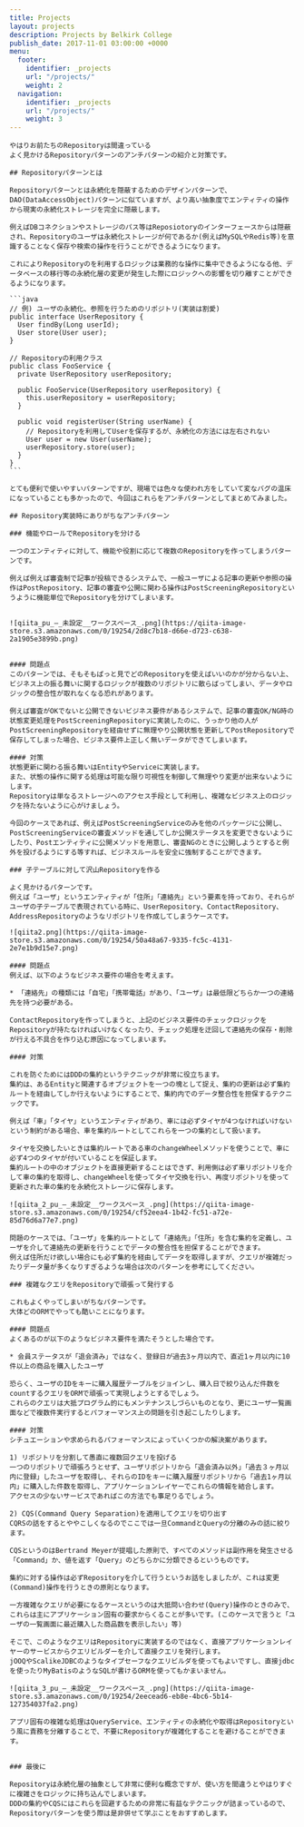 ```yaml
---
title: Projects
layout: projects
description: Projects by Belkirk College
publish_date: 2017-11-01 03:00:00 +0000
menu:
  footer:
    identifier: _projects
    url: "/projects/"
    weight: 2
  navigation:
    identifier: _projects
    url: "/projects/"
    weight: 3
---
```

    やはりお前たちのRepositoryは間違っている
    よく見かけるRepositoryパターンのアンチパターンの紹介と対策です。
    
    ## Repositoryパターンとは
    
    Repositoryパターンとは永続化を隠蔽するためのデザインパターンで、DAO(DataAccessObject)パターンに似ていますが、より高い抽象度でエンティティの操作から現実の永続化ストレージを完全に隠蔽します。
    
    例えばDBコネクションやストレージのパス等はReposiotoryのインターフェースからは隠蔽され、Repositoryのユーザは永続化ストレージが何であるか(例えばMySQLやRedis等)を意識することなく保存や検索の操作を行うことができるようになります。
    
    これによりRepositoryのを利用するロジックは業務的な操作に集中できるようになる他、データベースの移行等の永続化層の変更が発生した際にロジックへの影響を切り離すことができるようになります。
    
    ```java
    // 例) ユーザの永続化、参照を行うためのリポジトリ(実装は割愛)
    public interface UserRepository {
      User findBy(Long userId);
      User store(User user);
    }
    
    // Repositoryの利用クラス
    public class FooService {
      private UserRepository userRepository;
    
      public FooService(UserRepository userRepository) {
        this.userRepository = userRepository;
      }
    
      public void registerUser(String userName) {
        // Repositoryを利用してUserを保存するが、永続化の方法には左右されない
        User user = new User(userName);
        userRepository.store(user);
      }
    }
    ```
    
    とても便利で使いやすいパターンですが、現場では色々な使われ方をしていて変なバグの温床になっていることも多かったので、今回はこれらをアンチパターンとしてまとめてみました。
    
    ## Repository実装時にありがちなアンチパターン
    
    ### 機能やロールでRepositoryを分ける
    
    一つのエンティティに対して、機能や役割に応じて複数のRepositoryを作ってしまうパターンです。
    
    例えば例えば審査制で記事が投稿できるシステムで、一般ユーザによる記事の更新や参照の操作はPostRepository、記事の審査や公開に関わる操作はPostScreeningRepositoryというように機能単位でRepositoryを分けてしまいます。
    
    
    ![qiita_pu_—_未設定__ワークスペース_.png](https://qiita-image-store.s3.amazonaws.com/0/19254/2d8c7b18-d66e-d723-c638-2a1905e3899b.png)
    
    
    #### 問題点
    このパターンでは、そもそもぱっと見でどのRepositoryを使えばいいのかが分からない上、ビジネス上の振る舞いに関するロジックが複数のリポジトリに散らばってしまい、データやロジックの整合性が取れなくなる恐れがあります。
    
    例えば審査がOKでないと公開できないビジネス要件があるシステムで、記事の審査OK/NG時の状態変更処理をPostScreeningRepositoryに実装したのに、うっかり他の人がPostScreeningRepositoryを経由せずに無理やり公開状態を更新してPostRepositoryで保存してしまった場合、ビジネス要件上正しく無いデータができてしまいます。
    
    #### 対策
    状態更新に関わる振る舞いはEntityやServiceに実装します。
    また、状態の操作に関する処理は可能な限り可視性を制御して無理やり変更が出来ないようにします。
    Repositoryは単なるストレージへのアクセス手段として利用し、複雑なビジネス上のロジックを持たないように心がけましょう。
    
    今回のケースであれば、例えばPostScreeningServiceのみを他のパッケージに公開し、PostScreeningServiceの審査メソッドを通してしか公開ステータスを変更できないようにしたり、Postエンティティに公開メソッドを用意し、審査NGのときに公開しようとすると例外を投げるようにする等すれば、ビジネスルールを安全に強制することができます。
    
    ### 子テーブルに対して沢山Repositoryを作る
    
    よく見かけるパターンです。
    例えば「ユーザ」というエンティティが「住所」「連絡先」という要素を持っており、それらがユーザの子テーブルで表現されている時に、UserRepository、ContactRepository、AddressRepositoryのようなリポジトリを作成してしまうケースです。
    
    ![qiita2.png](https://qiita-image-store.s3.amazonaws.com/0/19254/50a48a67-9335-fc5c-4131-2e7e1b9d15e7.png)
    
    #### 問題点
    例えば、以下のようなビジネス要件の場合を考えます。
    
    * 「連絡先」の種類には「自宅」「携帯電話」があり、「ユーザ」は最低限どちらか一つの連絡先を持つ必要がある。
    
    ContactRepositoryを作ってしまうと、上記のビジネス要件のチェックロジックをRepositoryが持たなければいけなくなったり、チェック処理を迂回して連絡先の保存・削除が行える不具合を作り込む原因になってしまいます。
    
    #### 対策
    
    これを防ぐためにはDDDの集約というテクニックが非常に役立ちます。
    集約は、あるEntityと関連するオブジェクトを一つの塊として捉え、集約の更新は必ず集約ルートを経由してしか行えないようにすることで、集約内でのデータ整合性を担保するテクニックです。
    
    例えば「車」「タイヤ」というエンティティがあり、車には必ずタイヤが4つなければいけないという制約がある場合、車を集約ルートとしてこれらを一つの集約として扱います。
    
    タイヤを交換したいときは集約ルートである車のchangeWheelメソッドを使うことで、車に必ず4つのタイヤが付いていることを保証します。
    集約ルートの中のオブジェクトを直接更新することはできず、利用側は必ず車リポジトリを介して車の集約を取得し、changeWheelを使ってタイヤ交換を行い、再度リポジトリを使って更新された車の集約を永続化ストレージに保存します。
    
    ![qiita_2_pu_—_未設定__ワークスペース_.png](https://qiita-image-store.s3.amazonaws.com/0/19254/cf52eea4-1b42-fc51-a72e-85d76d6a77e7.png)
    
    問題のケースでは、「ユーザ」を集約ルートとして「連絡先」「住所」を含む集約を定義し、ユーザを介して連絡先の更新を行うことでデータの整合性を担保することができます。
    例えば住所だけ欲しい場合にも必ず集約を経由してデータを取得しますが、クエリが複雑だったりデータ量が多くなりすぎるような場合は次のパターンを参考にしてください。
    
    ### 複雑なクエリをRepositoryで頑張って発行する
    
    これもよくやってしまいがちなパターンです。
    大体どのORMでやっても酷いことになります。
    
    #### 問題点
    よくあるのが以下のようなビジネス要件を満たそうとした場合です。
    
    * 会員ステータスが「退会済み」ではなく、登録日が過去3ヶ月以内で、直近1ヶ月以内に10件以上の商品を購入したユーザ
    
    恐らく、ユーザのIDをキーに購入履歴テーブルをジョインし、購入日で絞り込んだ件数をcountするクエリをORMで頑張って実現しようとするでしょう。
    これらのクエリは大抵プログラム的にもメンテナンスしづらいものとなり、更にユーザ一覧画面などで複数件実行するとパフォーマンス上の問題を引き起こしたりします。
    
    #### 対策
    シチュエーションや求められるパフォーマンスによっていくつかの解決案があります。
    
    1) リポジトリを分割して愚直に複数回クエリを投げる
    一つのリポジトリで頑張ろうとせず、ユーザリポジトリから「退会済み以外」「過去３ヶ月以内に登録」したユーザを取得し、それらのIDをキーに購入履歴リポジトリから「過去1ヶ月以内」に購入した件数を取得し、アプリケーションレイヤーでこれらの情報を結合します。
    アクセスの少ないサービスであればこの方法でも事足りるでしょう。
    
    2) CQS(Command Query Separation)を適用してクエリを切り出す
    CQRSの話をするとややこしくなるのでここでは一旦CommandとQueryの分離のみの話に絞ります。
    
    CQSというのはBertrand Meyerが提唱した原則で、すべてのメソッドは副作用を発生させる「Command」か、値を返す「Query」のどちらかに分類できるというものです。
    
    集約に対する操作は必ずRepositoryを介して行うというお話をしましたが、これは変更(Command)操作を行うときの原則となります。
    
    一方複雑なクエリが必要になるケースというのは大抵問い合わせ(Query)操作のときのみで、これらは主にアプリケーション固有の要求からくることが多いです。(このケースで言うと「ユーザの一覧画面に最近購入した商品数を表示したい」等)
    
    そこで、このようなクエリはRepositoryに実装するのではなく、直接アプリケーションレイヤーのサービスからクエリビルダーを介して直接クエリを発行します。
    jOOQやScalikeJDBCのようなタイプセーフなクエリビルダを使ってもよいですし、直接jdbcを使ったりMyBatisのようなSQLが書けるORMを使ってもかまいません。
    
    ![qiita_3_pu_—_未設定__ワークスペース_.png](https://qiita-image-store.s3.amazonaws.com/0/19254/2eecead6-eb8e-4bc6-5b14-127354037fa2.png)
    
    アプリ固有の複雑な処理はQueryService、エンティティの永続化や取得はRepositoryという風に責務を分離することで、不要にRepositoryが複雑化することを避けることができます。
    
    
    ### 最後に
    
    Repositoryは永続化層の抽象として非常に便利な概念ですが、使い方を間違うとやはりすぐに複雑さをロジックに持ち込んでしまいます。
    DDDの集約やCQSにはこれらを回避するための非常に有益なテクニックが詰まっているので、Repositoryパターンを使う際は是非併せて学ぶことをおすすめします。
    